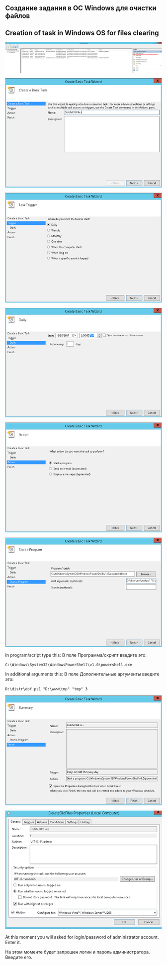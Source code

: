 
## Создание задания в ОС Windows для очистки файлов

## Creation of task in Windows OS for files clearing

![image](/img/1.png "Create a basic task")

![image](/img/2.png "Create a basic task")

![image](/img/3.png "Create a basic task")

![image](/img/4.png "Create a basic task")

![image](/img/5.png "Create a basic task")

![image](/img/6.png "Create a basic task")

In program/script type this:
В поле Программа/скрипт введите это:

```
C:\Windows\System32\WindowsPowerShell\v1.0\powershell.exe
```

In additional arguments this:
В поле Дополнительные аргументы введите это:
```
D:\distr\dof.ps1 "D:\www\tmp" "tmp" 3
```

![image](/img/7.png "Create a basic task")

![image](/img/8.png "Create a basic task")

At this moment you will asked for login/password of administrator account. Enter it.

На этом моменте будет запрошен логин и пароль администратора. Введите его.